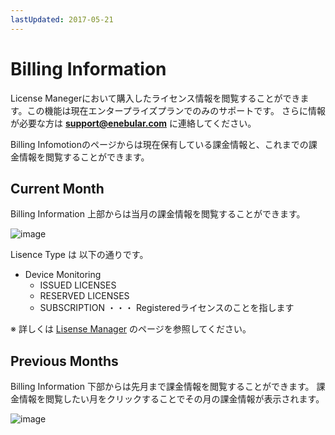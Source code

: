 ```yaml
---
lastUpdated: 2017-05-21
---
```


# Billing Information

License Manegerにおいて購入したライセンス情報を閲覧することができます。この機能は現在エンタープライズプランでのみのサポートです。
さらに情報が必要な方は **support@enebular.com** に連絡してください。

Billing Infomotionのページからは現在保有している課金情報と、これまでの課金情報を閲覧することができます。

## Current Month

Billing Information 上部からは当月の課金情報を閲覧することができます。

![image](/_asset/images/Billing/current_month.png)

Lisence Type は 以下の通りです。
* Device Monitoring
  * ISSUED LICENSES
  * RESERVED LICENSES
  * SUBSCRIPTION ・・・ Registeredライセンスのことを指します

※ 詳しくは [Lisense Manager](//Device/LicenseManager.html) のページを参照してください。

## Previous Months
Billing Information 下部からは先月まで課金情報を閲覧することができます。
課金情報を閲覧したい月をクリックすることでその月の課金情報が表示されます。

![image](/_asset/images/Billing/previous_months.png)